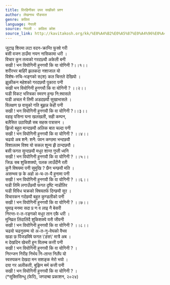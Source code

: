 ```yaml
---
title: विरहिणीका उपर सखीको प्रश्न
author: लेखनाथ पौड्याल
genre: कविता
language: नेपाली
source: नेपाली - कविता कोश
source_link: http://kavitakosh.org/kk/%E0%A4%B2%E0%A5%87%E0%A4%96%E0%A4%A8%E0%A4%BE%E0%A4%A5_%E0%A4%AA%E0%A5%8C%E0%A4%A1%E0%A5%8D%E0%A4%AF%E0%A4%BE%E0%A4%B2
---
```


जुटाइ शिरमा लटा वदन-क्रान्ति फुस्रो गरी  
बसी वजन ठाउँमा नयन नासिकामा धरी ।  
विचार कुन तत्वको गरदछ्यौ अकेली बनी  
सखी ! भन वियोगिनी हुनगयौ कि या योगिनी ?।।१।।  
शरीरभर बाहिरै झलकदा नशाजाल यो  
विशेष-रुचि-भङ्गको स(श) कल चित्तले देखियो ।  
झुकीकन महेशको गरदछयौ पुकारा पनी  
सखी भन वियोगिनी हुनगयौ कि वा योगिनी ? ।।२।।  
घडी विकट भस्त्रिका स्मरण हुन्छ नि:श्वासले  
घडी अचल भै तिमी अडदछयौ सुखाभासले ।  
विलक्षण छ वायुको गति बुझन्न केही पनी  
सखी ! भन वियोगिनी हुनगयौ कि वा योगिनी ?।।३।।  
वहाइ पसिना घना खलखली, सही कम्पन,  
बलैसित उठायिछौ सब सहस्र पत्रासन ।  
झिजो बहुत मान्दछयौ अलिक बात चल्दा पनी  
सखी ! भन वियोगिनी हुनगयौ कि वा योगिनी ? ।।४।।  
चढयो अब शनै: शनै: पवन कण्ठमा भन्दछयौ  
विशालतम विश्व यो सकल शून्य झै ठान्दछयौ ।  
बसी फगत सुन्दछयौ मधुर शान्त गुप्ती ध्वनि  
सखी ! भन वियोगिनी हुनगयौ कि वा योगिनी ? ।।५।।  
जिऊ सब शुकिशक्यो, पलक लाउँदीनै रती  
कुनै विषयमा पनी सुमुखि ? छैन भन्छयौ मति ।  
असम्भव छ के अहो अ-च-ल-यै हुनामा पनी  
सखी ! भन वियोगिनी हुनगयौ कि वा योगिनी ? ।।६।।  
घडी तिमि लगाउँछयौ फगत दृष्टि नाडीतिर  
घडी विविध चक्रको विषयतर्फ दिन्छयौ सुर ।  
विचारकन गर्दछयौ बहुत कुण्डलीको पनी  
सखी ! भन वियोगिनी हुनगयौ कि वा योगिनी ? ।।७।।  
घुमाइ मनमा सदा प्र ण व लाइ नै बेसरी  
निरन्त-र-त-रङ्गको मधुर तान एकै धरी ।  
मुनिव्रत लिंदालिंदै शुकिशक्ये यसै जीवनी  
सखी ! भन वियोगिनी हुनगयौ कि वा योगिनी ? ।।८।।  
चढयो चढनुसम्म यो अ-त-नु-वेघको वैभव  
खडा छ पिंजडविषे फगत \\'हंस\\' मात्रै अब ।  
म देखदिन खेचरी हुन विलम्ब कत्ती पनी  
सखी ! भन वियोगिनी हुनगयौ कि वा योगिनी ? ।  
निरन्जन निरीह निर्भय नि-तान्त निर्लेप यो  
स्वरुपकन देखदा मन सशङ्क मेरो भयो ।  
दया गर अलीकती, बुझिन मर्म कत्ती पनी  
सखी ! भन वियोगिनी हुनगयौ कि वा योगिनी ? ।  
(\*सूक्तिसिन्धु (फेरि), जगदम्बा प्रकाशन, २०२४)
